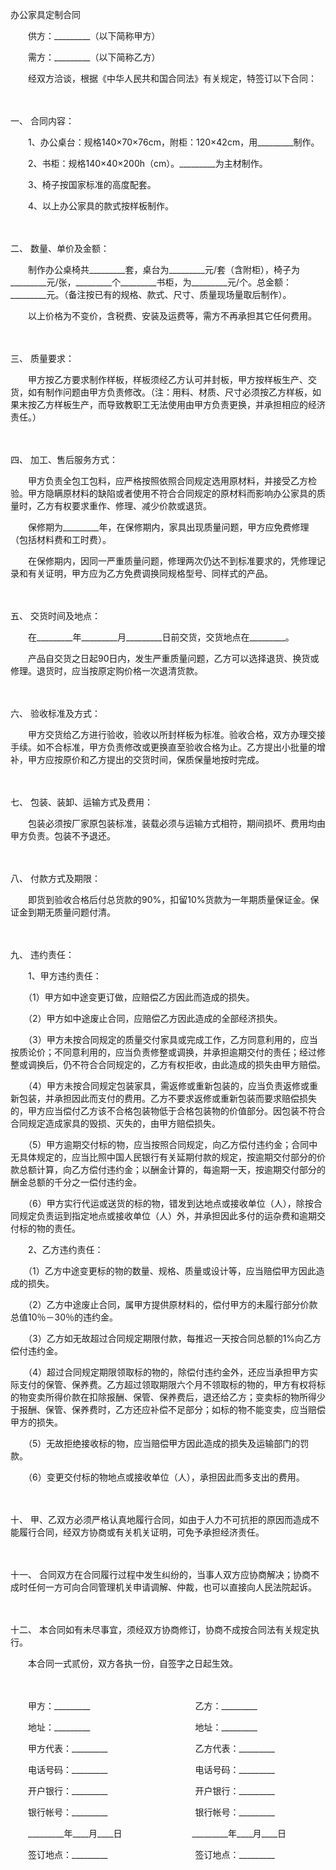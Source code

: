 



办公家具定制合同



 

　　供方：_________（以下简称甲方）　　

　　需方：_________（以下简称乙方）　　

　　经双方洽谈，根据《中华人民共和国合同法》有关规定，特签订以下合同：

　　

一、
合同内容：

　　1、办公桌台：规格140×70×76cm，附柜：120×42cm，用_________制作。

　　2、书柜：规格140×40×200h（cm）。_________为主材制作。

　　3、椅子按国家标准的高度配套。

　　4、以上办公家具的款式按样板制作。

　　

二、
数量、单价及金额：

　　制作办公桌椅共_________套，桌台为_________元/套（含附柜），椅子为_________元/张，_________个_________书柜，为_________元/个。总金额：_________元。（备注按已有的规格、款式、尺寸、质量现场量取后制作）。

　　以上价格为不变价，含税费、安装及运费等，需方不再承担其它任何费用。

　　

三、
质量要求：

　　甲方按乙方要求制作样板，样板须经乙方认可并封板，甲方按样板生产、交货，如有制作问题由甲方负责修改。（注：用料、材质、尺寸必须按乙方样板，如果末按乙方样板生产，而导致教职工无法使用由甲方负责更换，并承担相应的经济责任。）

　　

四、
加工、售后服务方式：

　　甲方负责全包工包料，应严格按照依照合同规定选用原材料，并接受乙方检验。甲方隐瞒原材料的缺陷或者使用不符合合同规定的原材料而影响办公家具的质量时，乙方有权要求重作、修理、减少价款或退货。

　　保修期为_________年，在保修期内，家具出现质量问题，甲方应免费修理（包括材料费和工时费）。

　　在保修期内，因同一严重质量问题，修理两次仍达不到标准要求的，凭修理记录和有关证明，甲方应为乙方免费调换同规格型号、同样式的产品。

　　

五、
交货时间及地点：

　　在_________年_________月_________日前交货，交货地点在_________。

　　产品自交货之日起90日内，发生严重质量问题，乙方可以选择退货、换货或修理。退货时，应当按原定购价格一次退清货款。

　　

六、
验收标准及方式：

　　甲方交货给乙方进行验收，验收以所封样板为标准。验收合格，双方办理交接手续。如不合标准，甲方负责修改或更换直至验收合格为止。乙方提出小批量的增补，甲方应按原价和乙方提出的交货时间，保质保量地按时完成。

　　

七、
包装、装卸、运输方式及费用：

　　包装必须按厂家原包装标准，装载必须与运输方式相符，期间损坏、费用均由甲方负责。包装不予退还。

　　

八、
付款方式及期限：

　　即货到验收合格后付总货款的90%，扣留10%货款为一年期质量保证金。保证金到期无质量问题付清。

　　

九、
违约责任：

　　1、甲方违约责任：

　　（1）甲方如中途变更订做，应赔偿乙方因此而造成的损失。

　　（2）甲方如中途废止合同，应赔偿乙方因此造成的全部经济损失。

　　（3）甲方未按合同规定的质量交付家具或完成工作，乙方同意利用的，应当按质论价；不同意利用的，应当负责修整或调换，并承担逾期交付的责任；经过修整或调换后，仍不符合合同规定的，乙方有权拒收，由此造成的损失由甲方赔偿。

　　（4）甲方未按合同规定包装家具，需返修或重新包装的，应当负责返修或重新包装，并承担因此而支付的费用。乙方不要求返修或重新包装而要求赔偿损失的，甲方应当偿付乙方该不合格包装物低于合格包装物的价值部分。因包装不符合合同规定造成家具的毁损、灭失的，由甲方赔偿损失。

　　（5）甲方逾期交付标的物，应当按照合同规定，向乙方偿付违约金；合同中无具体规定的，应当比照中国人民银行有关延期付款的规定，按逾期交付部分的价款总额计算，向乙方偿付违约金；以酬金计算的，每逾期一天，按逾期交付部分的酬金总额的千分之一偿付违约金。

　　（6）甲方实行代运或送货的标的物，错发到达地点或接收单位（人），除按合同规定负责运到指定地点或接收单位（人）外，并承担因此多付的运杂费和逾期交付标的物的责任。

　　2、乙方违约责任：

　　（1）乙方中途变更标的物的数量、规格、质量或设计等，应当赔偿甲方因此造成的损失。

　　（2）乙方中途废止合同，属甲方提供原材料的，偿付甲方的未履行部分价款总值10％－30％的违约金。

　　（3）乙方如无故超过合同规定期限付款，每推迟一天按合同总额的1%向乙方偿付违约金。

　　（4）超过合同规定期限领取标的物的，除偿付违约金外，还应当承担甲方实际支付的保管、保养费。乙方超过领取期限六个月不领取标的物的，甲方有权将标的物变卖所得价款在扣除报酬、保管、保养费后，退还给乙方；变卖标的物所得少于报酬、保管、保养费时，乙方还应补偿不足部分；如标的物不能变卖，应当赔偿甲方的损失。

　　（5）无故拒绝接收标的物，应当赔偿甲方因此造成的损失及运输部门的罚款。

　　（6）变更交付标的物地点或接收单位（人），承担因此而多支出的费用。

　　

十、
甲、乙双方必须严格认真地履行合同，如由于人力不可抗拒的原因而造成不能履行合同，经双方协商或有关机关证明，可免予承担经济责任。

　　

十一、
合同双方在合同履行过程中发生纠纷的，当事人双方应协商解决；协商不成时任何一方可向合同管理机关申请调解、仲裁，也可以直接向人民法院起诉。

　　

十二、
本合同如有未尽事宜，须经双方协商修订，协商不成按合同法有关规定执行。　　

　　本合同一式贰份，双方各执一份，自签字之日起生效。

　　

　　甲方：_________　　　　　　　　　　　　乙方：_________　　

　　地址：_________　　　　　　　　　　　　地址：_________　　

　　甲方代表：_________　　　　　　　　　　乙方代表：_________　　

　　电话号码：_________　　　　　　　　　　电话号码：_________　　

　　开户银行：_________　　　　　　　　　　开户银行：_________　　

　　银行帐号：_________　　　　　　　　　　银行帐号：_________　　

　　_________年____月____日　　　　　　　　_________年____月____日　　

　　签订地点：_________　　　　　　　　　　签订地点：_________